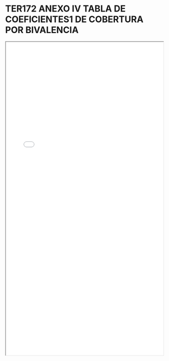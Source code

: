 
# TER172 ANEXO IV TABLA DE COEFICIENTES1 DE COBERTURA POR BIVALENCIA

<iframe src="../TER172 ANEXO IV TABLA DE COEFICIENTES1 DE COBERTURA POR BIVALENCIA.pdf" width="100%" height="1000px"></iframe>

